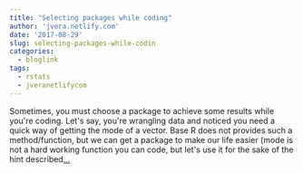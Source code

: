 ```yaml
---
title: "Selecting packages while coding"
author: 'jvera.netlify.com'
date: '2017-08-29'
slug: selecting-packages-while-codin
categories:
  - bloglink
tags:
  - rstats
  - jveranetlifycom
---
```


Sometimes, you must choose a package to achieve some results while you're coding. Let's say, you're wrangling data and noticed you need a quick way of getting the mode of a vector. Base R does not provides such a method/function, but we can get a package to make our life easier (mode is not a hard working function you can code, but let's use it for the sake of the hint described[... <i class="fas fa-external-link-alt"></i>](http://jvera.netlify.com/post/2017/08/29/selecting-packages-while-coding/)

